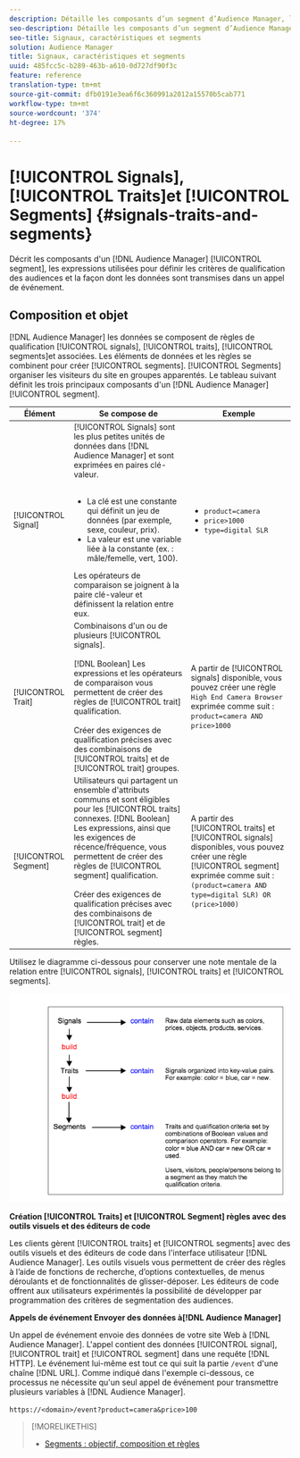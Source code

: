 ```yaml
---
description: Détaille les composants d’un segment d’Audience Manager, les expressions utilisées pour définir les critères de qualification des audiences et la façon dont les données sont transmises lors d’un appel d’événement.
seo-description: Détaille les composants d’un segment d’Audience Manager, les expressions utilisées pour définir les critères de qualification des audiences et la façon dont les données sont transmises lors d’un appel d’événement.
seo-title: Signaux, caractéristiques et segments
solution: Audience Manager
title: Signaux, caractéristiques et segments
uuid: 485fcc5c-b289-463b-a610-0d727df90f3c
feature: reference
translation-type: tm+mt
source-git-commit: dfb0191e3ea6f6c360991a2012a15570b5cab771
workflow-type: tm+mt
source-wordcount: '374'
ht-degree: 17%

---
```



# [!UICONTROL Signals],  [!UICONTROL Traits]et  [!UICONTROL Segments] {#signals-traits-and-segments}

Décrit les composants d&#39;un [!DNL Audience Manager] [!UICONTROL segment], les expressions utilisées pour définir les critères de qualification des audiences et la façon dont les données sont transmises dans un appel de événement.

## Composition et objet

[!DNL Audience Manager] les données se composent de règles de qualification  [!UICONTROL signals],  [!UICONTROL traits],  [!UICONTROL segments]et associées. Les éléments de données et les règles se combinent pour créer [!UICONTROL segments]. [!UICONTROL Segments] organiser les visiteurs du site en groupes apparentés. Le tableau suivant définit les trois principaux composants d&#39;un [!DNL Audience Manager] [!UICONTROL segment].

| Élément | Se compose de | Exemple |
|---|---|---|
| [!UICONTROL Signal] | [!UICONTROL Signals] sont les plus petites unités de données dans  [!DNL Audience Manager] et sont exprimées en paires [ ](../reference/key-value-pairs-explained.md)clé-valeur.<br><br><ul><li>La clé est une constante qui définit un jeu de données (par exemple, sexe, couleur, prix).</li><li>La valeur est une variable liée à la constante (ex. : mâle/femelle, vert, 100).</li></ul>Les opérateurs de comparaison se joignent à la paire clé-valeur et définissent la relation entre eux. | <ul><li>`product=camera`</li><li>`price>1000`</li><li>`type=digital SLR`</li></ul> |
| [!UICONTROL Trait] | Combinaisons d&#39;un ou de plusieurs [!UICONTROL signals].<br><br> [!DNL Boolean] Les expressions et les opérateurs de comparaison vous permettent de créer des règles de  [!UICONTROL trait] qualification. <br><br>Créer des exigences de qualification précises avec des combinaisons de  [!UICONTROL traits] et de  [!UICONTROL trait] groupes. | A partir de [!UICONTROL signals] disponible, vous pouvez créer une règle `High End Camera Browser` exprimée comme suit : `product=camera AND price>1000` |
| [!UICONTROL Segment] | Utilisateurs qui partagent un ensemble d&#39;attributs communs et sont éligibles pour les [!UICONTROL traits] connexes. [!DNL Boolean] Les expressions, ainsi que les exigences de récence/fréquence, vous permettent de créer des règles de  [!UICONTROL segment] qualification.<br><br> Créer des exigences de qualification précises avec des combinaisons de  [!UICONTROL trait] et de  [!UICONTROL segment] règles. | A partir des [!UICONTROL traits] et [!UICONTROL signals] disponibles, vous pouvez créer une règle [!UICONTROL segment] exprimée comme suit :`(product=camera AND type=digital SLR) OR (price>1000)` |

Utilisez le diagramme ci-dessous pour conserver une note mentale de la relation entre [!UICONTROL signals], [!UICONTROL traits] et [!UICONTROL segments].

![](assets/signals-traits-segments.png)

**Création  [!UICONTROL Traits] et  [!UICONTROL Segment] règles avec des outils visuels et des éditeurs de code**

Les clients gèrent [!UICONTROL traits] et [!UICONTROL segments] avec des outils visuels et des éditeurs de code dans l&#39;interface utilisateur [!DNL Audience Manager]. Les outils visuels vous permettent de créer des règles à l’aide de fonctions de recherche, d’options contextuelles, de menus déroulants et de fonctionnalités de glisser-déposer. Les éditeurs de code offrent aux utilisateurs expérimentés la possibilité de développer par programmation des critères de segmentation des audiences.

**Appels de événement Envoyer des données à[!DNL Audience Manager]**

Un appel de événement envoie des données de votre site Web à [!DNL Audience Manager]. L&#39;appel contient des données [!UICONTROL signal], [!UICONTROL trait] et [!UICONTROL segment] dans une requête [!DNL HTTP]. Le événement lui-même est tout ce qui suit la partie `/event` d&#39;une chaîne [!DNL URL]. Comme indiqué dans l&#39;exemple ci-dessous, ce processus ne nécessite qu&#39;un seul appel de événement pour transmettre plusieurs variables à [!DNL Audience Manager].

`https://<domain>/event?product=camera&price>100`

>[!MORELIKETHIS]
>
>* [Segments : objectif, composition et règles](../features/segments/segments-purpose.md)

